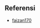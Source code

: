 ## Referensi

- [faizan170](https://github.com/faizan170/tensorflow-image-classification-flask-deployment "faizan170's Github profile")
